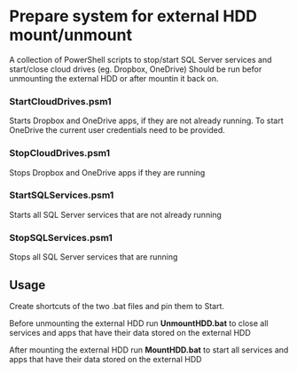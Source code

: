 # Prepare system for external HDD mount/unmount

A collection of PowerShell scripts to stop/start SQL Server services and start/close cloud drives (eg. Dropbox, OneDrive)
Should be run befor unmounting the external HDD or after mountin it back on.

### StartCloudDrives.psm1
Starts Dropbox and OneDrive apps, if they are not already running.
To start OneDrive the current user credentials need to be provided.

### StopCloudDrives.psm1
Stops Dropbox and OneDrive apps if they are running

### StartSQLServices.psm1
Starts all SQL Server services that are not already running

### StopSQLServices.psm1
Stops all SQL Server services that are running

## Usage
Create shortcuts of the two .bat files and pin them to Start.

Before unmounting the external HDD run **UnmountHDD.bat** to close all services and apps that have their data stored on the external HDD

After mounting the external HDD run **MountHDD.bat** to start all services and apps that have their data stored on the external HDD

